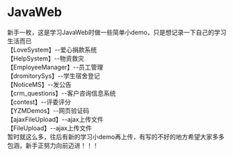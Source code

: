 # JavaWeb
新手一枚，这是学习JavaWeb时做一些简单小demo，只是想记录一下自己的学习生活而已<br>
【LoveSystem】--爱心捐款系统<br>
【HelpSystem】--物资救灾<br>
【EmployeeManager】--员工管理<br>
【dromitorySys】--学生宿舍登记<br>
【NoticeMS】--发公告<br>
【crm_questions】--客户咨询信息系统<br>
【contest】--评委评分<br>
【YZMDemos】--网页验证码<br>
【ajaxFileUpload】--ajax上传文件<br>
【FileUpload】--ajax上传文件<br>
暂时就这么多，往后有新的学习小demo再上传，有写的不好的地方希望大家多多包涵，新手正努力向前迈进！！！<br>
